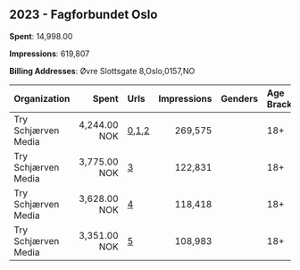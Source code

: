 ## 2023 - Fagforbundet Oslo 
**Spent**: 14,998.00

**Impressions**: 619,807

**Billing Addresses**: Øvre Slottsgate 8,Oslo,0157,NO

|Organization|Spent|Urls|Impressions|Genders|Age Brackets|Country Codes|
|:---|---:|:---|---:|:---|:---|:---|
|Try Schjærven Media|4,244.00 NOK|[0](https://www.snap.com/political-ads/asset/5d09fc426d0b1b9755bee9f9fd4deac8762ac486cd81c71be060a232ddf02be8?mediaType=mp4),[1](https://www.snap.com/political-ads/asset/ac0036c95f22e4ea99b248c654fba263c4c1d5b05d9bc0616c9f50a5b5999717?mediaType=mp4),[2](https://www.snap.com/political-ads/asset/f6170dcda0378d075e95e4e6779a74a5f5d546ebf82f3fa304f8ed267361edef?mediaType=mp4)|269,575||18+|norway|
|Try Schjærven Media|3,775.00 NOK|[3](https://www.snap.com/political-ads/asset/2414414747471edc15ee124c2371d1b3f21796f37f55ead2fa6d82b90d7e8827?mediaType=mp4)|122,831||18+|norway|
|Try Schjærven Media|3,628.00 NOK|[4](https://www.snap.com/political-ads/asset/788b75ea662991e3ccb7182713b80976341bf60fb41920e6dc24e094118adaeb?mediaType=mp4)|118,418||18+|norway|
|Try Schjærven Media|3,351.00 NOK|[5](https://www.snap.com/political-ads/asset/a5e66f6c5a342970fdee2581f256584fb2a265bc3f95d67c6fe70106bb9094fd?mediaType=mp4)|108,983||18+|norway|
